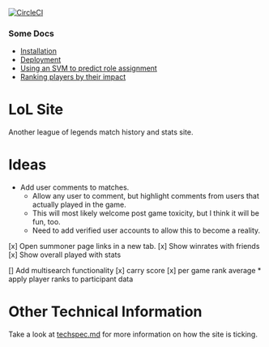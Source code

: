 
[![CircleCI](https://circleci.com/gh/brianjp93/lolsite.svg?style=svg&circle-token=3e958dc79cdd1106457fbc9f5f4015662c447e95)](https://circleci.com/gh/brianjp93/lolsite)

### Some Docs
* [Installation](/docs/installation.md)
* [Deployment](/docs/deployment.md)
* [Using an SVM to predict role assignment](/docs/svm.md)
* [Ranking players by their impact](/docs/impact-scores.md)


# LoL Site

Another league of legends match history and stats site.

# Ideas

* Add user comments to matches.
    * Allow any user to comment, but highlight comments from
    users that actually played in the game.
    * This will most likely welcome post game toxicity, but I think it will be fun, too.
    * Need to add verified user accounts to allow this to become a reality.

[x] Open summoner page links in a new tab.
[x] Show winrates with friends
[x] Show overall played with stats

[] Add multisearch functionality
[x] carry score
[x] per game rank average
    * apply player ranks to participant data


# Other Technical Information

Take a look at [techspec.md](techspec.md) for more information on how the site is ticking.
